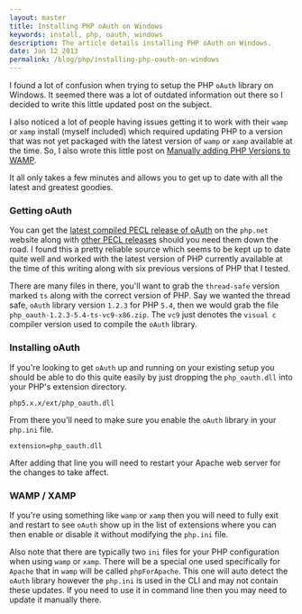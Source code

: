 ```yaml
---
layout: master
title: Installing PHP oAuth on Windows
keywords: install, php, oauth, windows
description: The article details installing PHP oAuth on Windows.
date: Jan 12 2013
permalink: /blog/php/installing-php-oauth-on-windows
---
```


I found a lot of confusion when trying to setup the PHP `oAuth` library on Windows.  It seemed there was a lot of outdated information out there so I decided to write this little updated post on the subject.

I also noticed a lot of people having issues getting it to work with their `wamp` or `xamp` install (myself included) which required updating PHP to a version that was not yet packaged with the latest version of `wamp` or `xamp` available at the time.  So, I also wrote this little post on [Manually adding PHP Versions to WAMP](/manually-adding-php-versions-to-wamp).

It all only takes a few minutes and allows you to get up to date with all the latest and greatest goodies.

### Getting oAuth

You can get the [latest compiled PECL release of oAuth](http://windows.php.net/downloads/pecl/releases/oauth/) on the `php.net` website along with [other PECL releases](http://windows.php.net/downloads/pecl/releases/) should you need them down the road.  I found this a pretty reliable source which seems to be kept up to date quite well and worked with the latest version of PHP currently available at the time of this writing along with six previous versions of PHP that I tested.

There are many files in there, you'll want to grab the `thread-safe` version marked `ts` along with the correct version of PHP.  Say we wanted the thread safe, `oAuth` library version `1.2.3` for PHP `5.4`, then we would grab the file `php_oauth-1.2.3-5.4-ts-vc9-x86.zip`.  The `vc9` just denotes the `visual c` compiler version used to compile the `oAuth` library.

### Installing oAuth

If you're looking to get `oAuth` up and running on your existing setup you should be able to do this quite easily by just dropping the `php_oauth.dll` into your PHP's extension directory.

~~~
php5.x.x/ext/php_oauth.dll
~~~

From there you'll need to make sure you enable the `oAuth` library in your `php.ini` file.

~~~
extension=php_oauth.dll   
~~~

After adding that line you will need to restart your Apache web server for the changes to take affect.

### WAMP / XAMP

If you're using something like `wamp` or `xamp` then you will need to fully exit and restart to see `oAuth` show up in the list of extensions where you can then enable or disable it without modifying the `php.ini` file.

Also note that there are typically two `ini` files for your PHP configuration when using `wamp` or `xamp`. There will be a special one used specifically for `Apache` that in `wamp` will be called `phpForApache`. This one will auto detect the `oAuth` library however the `php.ini` is used in the CLI and may not contain these updates.  If you need to use it in command line then you may need to update it manually there.